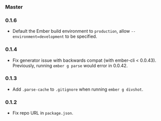 ### Master

### 0.1.6

* Default the Ember build environment to `production`, allow `--environment=development` to be specified.

### 0.1.4

* Fix generator issue with backwards compat (with ember-cli < 0.0.43). Previously, running `ember g parse`
  would error in 0.0.42.

### 0.1.3

* Add `.parse-cache` to `.gitignore` when running `ember g divshot`.

### 0.1.2

* Fix repo URL in `package.json`.
